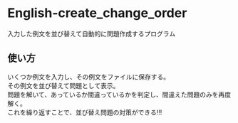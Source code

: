 # English-create_change_order
入力した例文を並び替えて自動的に問題作成するプログラム

## 使い方
いくつか例文を入力し、その例文をファイルに保存する。  
その例文を並び替えて問題として表示。  
問題を解いて、あっているか間違っているかを判定し、間違えた問題のみを再度解く。  
これを繰り返すことで、並び替え問題の対策ができる!!!
